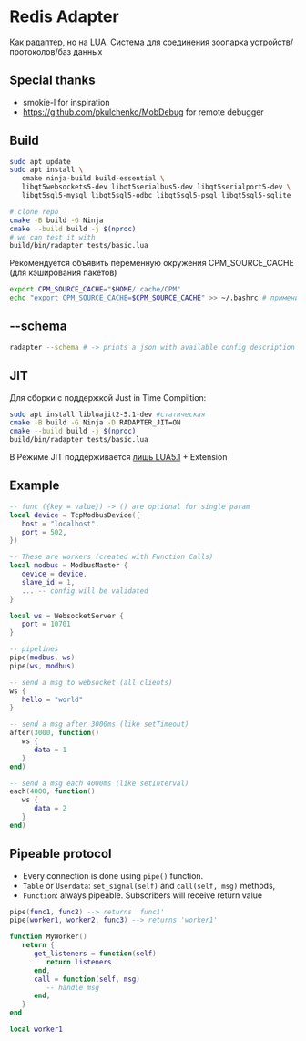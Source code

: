 # Redis Adapter

Как радаптер, но на LUA. Система для соединения зоопарка устройств/протоколов/баз данных

## Special thanks

* smokie-l for inspiration
* https://github.com/pkulchenko/MobDebug for remote debugger

## Build
```bash
sudo apt update
sudo apt install \
   cmake ninja-build build-essential \
   libqt5websockets5-dev libqt5serialbus5-dev libqt5serialport5-dev \
   libqt5sql5-mysql libqt5sql5-odbc libqt5sql5-psql libqt5sql5-sqlite

# clone repo
cmake -B build -G Ninja
cmake --build build -j $(nproc)
# we can test it with 
build/bin/radapter tests/basic.lua
```
Рекомендуется объявить переменную окружения CPM_SOURCE_CACHE (для кэширования пакетов)
```bash
export CPM_SOURCE_CACHE="$HOME/.cache/CPM"
echo "export CPM_SOURCE_CACHE=$CPM_SOURCE_CACHE" >> ~/.bashrc # применится после login
```

## --schema
```bash
radapter --schema # -> prints a json with available config description
```

## JIT
Для сборки с поддержкой Just in Time Compiltion:
```bash
sudo apt install libluajit2-5.1-dev #статическая 
cmake -B build -G Ninja -D RADAPTER_JIT=ON
cmake --build build -j $(nproc)
build/bin/radapter tests/basic.lua
```
В Режиме JIT поддерживается [лишь LUA5.1](https://luajit.org/extensions.html) + Extension

## Example
```lua
-- func ({key = value}) -> () are optional for single param
local device = TcpModbusDevice({
   host = "localhost",
   port = 502,
})

-- These are workers (created with Function Calls)
local modbus = ModbusMaster {
   device = device,
   slave_id = 1,
   ... -- config will be validated
}

local ws = WebsocketServer {    
   port = 10701
}

-- pipelines
pipe(modbus, ws)
pipe(ws, modbus)

-- send a msg to websocket (all clients)
ws {
   hello = "world"
}

-- send a msg after 3000ms (like setTimeout)
after(3000, function()
   ws {
      data = 1
   }
end)

-- send a msg each 4000ms (like setInterval)
each(4000, function()
   ws {
      data = 2
   }
end)


```

## Pipeable protocol

* Every connection is done using `pipe()` function.
* `Table` or `Userdata`: `set_signal(self)` and `call(self, msg)` methods,
* `Function`: always pipeable. Subscribers will receive return value

```lua
pipe(func1, func2) --> returns 'func1'
pipe(worker1, worker2, func3) --> returns 'worker1'

function MyWorker()
   return {
      get_listeners = function(self) 
         return listeners 
      end,
      call = function(self, msg)
         -- handle msg
      end,
   }
end

local worker1

```